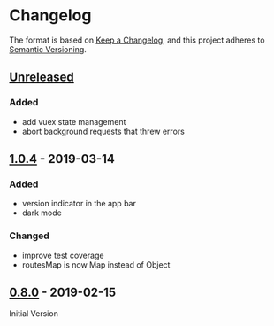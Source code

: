 # Changelog

The format is based on [Keep a Changelog](https://keepachangelog.com/en/1.0.0/),
and this project adheres to [Semantic Versioning](https://semver.org/spec/v2.0.0.html).

## [Unreleased] 

### Added

- add vuex state management
- abort background requests that threw errors

## [1.0.4] - 2019-03-14 

### Added

- version indicator in the app bar
- dark mode

### Changed

- improve test coverage
- routesMap is now Map instead of Object


## [0.8.0] - 2019-02-15

Initial Version


[unreleased]: https://github.com/slocking/schemaui/compare/v1.0.4...HEAD
[1.0.4]: https://github.com/slocking/schemaui/compare/v0.8.0...v1.0.4
[0.8.0]: https://github.com/slocking/schemaui/compare/v0.8.0
